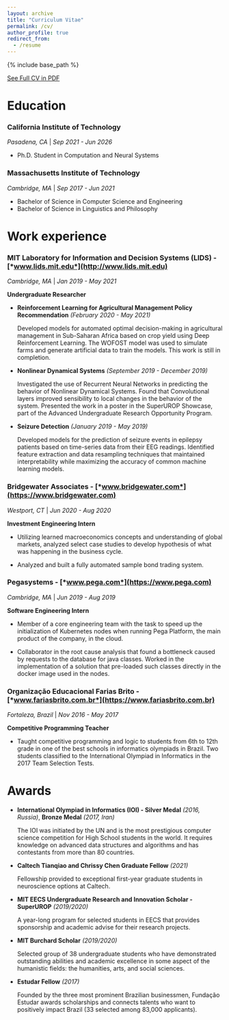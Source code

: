 ```yaml
---
layout: archive
title: "Curriculum Vitae"
permalink: /cv/
author_profile: true
redirect_from:
  - /resume
---
```


{% include base_path %}

[See Full CV in PDF](https://rogeriojr.com/files/CV.pdf)

Education
======
### California Institute of Technology
*Pasadena, CA* | *Sep 2021 - Jun 2026*
* Ph.D. Student in Computation and Neural Systems

### Massachusetts Institute of Technology
*Cambridge, MA* | *Sep 2017 - Jun 2021*
* Bachelor of Science in Computer Science and Engineering
* Bachelor of Science in Linguistics and Philosophy

Work experience
======
### MIT Laboratory for Information and Decision Systems (LIDS) - [*www.lids.mit.edu*](http://www.lids.mit.edu)
*Cambridge, MA* | *Jan 2019 - May 2021*

**Undergraduate Researcher**
* **Reinforcement Learning for Agricultural Management 
  Policy Recommendation** *(February 2020 - May 2021)*

  Developed models for automated optimal 
  decision-making in agricultural management in 
  Sub-Saharan Africa based on crop yield using Deep 
  Reinforcement Learning. The WOFOST model was used 
  to simulate farms and generate artificial data to 
  train the models. This work is still in completion.
  
* **Nonlinear Dynamical Systems** *(September 2019 - 
  December 2019)*
  
  Investigated the use of Recurrent Neural Networks 
  in predicting the behavior of Nonlinear Dynamical 
  Systems. Found that Convolutional layers improved 
  sensibility to local changes in the behavior of the 
  system. Presented the work in a poster in the 
  SuperUROP Showcase, part of the Advanced 
  Undergraduate Research Opportunity Program.
  
* **Seizure Detection** *(January 2019 - May 2019)*
  
  Developed models for the prediction of seizure events
  in epilepsy patients based on time-series data from
  their EEG readings. Identified feature extraction 
  and data resampling techniques that maintained 
  interpretability while maximizing the accuracy of 
  common machine learning models.

### Bridgewater Associates - [*www.bridgewater.com*](https://www.bridgewater.com)
*Westport, CT* | *Jun 2020 - Aug 2020*

**Investment Engineering Intern**
* Utilizing learned macroeconomics concepts and 
  understanding of global markets, analyzed select 
  case studies to develop hypothesis of what was
  happening in the business cycle.
  
* Analyzed and built a fully automated sample bond 
  trading system.
  
### Pegasystems - [*www.pega.com*](https://www.pega.com)
*Cambridge, MA* | *Jun 2019 - Aug 2019*

**Software Engineering Intern**
* Member of a core engineering team with the task to 
  speed up the initialization of Kubernetes nodes when
  running Pega Platform, the main product of the 
  company, in the cloud.
  
* Collaborator in the root cause analysis that found a
  bottleneck caused by requests to the database for java
  classes. Worked in the implementation of a solution 
  that pre-loaded such classes directly in the docker 
  image used in the nodes.
  
### Organização Educacional Farias Brito - [*www.fariasbrito.com.br*](https://www.fariasbrito.com.br)
*Fortaleza, Brazil* | *Nov 2016 - May 2017*

**Competitive Programming Teacher**
* Taught competitive programming and logic to students
  from 6th to 12th grade in one of the best schools in 
  informatics olympiads in Brazil. Two students 
  classified to the International Olympiad in 
  Informatics in the 2017 Team Selection Tests.

  
Awards
======
* **International Olympiad in Informatics (IOI) - 
  Silver Medal** *(2016, Russia)*, **Bronze Medal**
  *(2017, Iran)*

  The IOI was initiated by the UN and is the most 
  prestigious computer science competition for High
  School students in the world. It requires knowledge
  on advanced data structures and algorithms and has 
  contestants from more than 80 countries.

* **Caltech Tianqiao and Chrissy Chen Graduate Fellow** 
  *(2021)*

  Fellowship provided to exceptional first-year 
  graduate students in neuroscience options at 
  Caltech.
  
* **MIT EECS Undergraduate Research and Innovation 
  Scholar - SuperUROP** *(2019/2020)*

  A year-long program for selected students in EECS 
  that provides sponsorship and academic advise for 
  their research projects.
  
* **MIT Burchard Scholar** *(2019/2020)*

  Selected group of 38 undergraduate students who 
  have demonstrated outstanding abilities and 
  academic excellence in some aspect of the humanistic
  fields: the humanities, arts, and social sciences.

* **Estudar Fellow** *(2017)*

  Founded by the three most prominent Brazilian 
  businessmen, Fundação Estudar awards scholarships 
  and connects talents who want to positively impact 
  Brazil (33 selected among 83,000 applicants).

